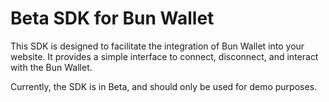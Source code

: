 # Beta SDK for Bun Wallet

This SDK is designed to facilitate the integration of Bun Wallet into your website. It provides a simple interface to connect, disconnect, and interact with the Bun Wallet.

Currently, the SDK is in Beta, and should only be used for demo purposes.
